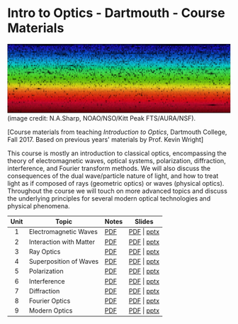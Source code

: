 # Intro to Optics - Dartmouth - Course Materials
![Solar Spectrum](/solar_spectrum.jpg?raw=true "Solar Spectrum")  
(image credit: N.A.Sharp, NOAO/NSO/Kitt Peak FTS/AURA/NSF).  

[Course materials from teaching *Introduction to Optics*, Dartmouth College, Fall 2017. Based on previous years' materials by Prof. Kevin Wright]  

This course is mostly an introduction to classical optics, encompassing the theory of electromagnetic waves, optical systems, polarization, diffraction, interference, and Fourier transform methods. We will also discuss the consequences of the dual wave/particle nature of light, and how to treat light as if composed of rays (geometric optics) or waves (physical optics). Throughout the course we will touch on more advanced topics and discuss the underlying principles for several modern optical technologies and physical phenomena.  

| Unit |          Topic          |    Notes     |    Slides     | 
|:----:| ----------------------- | ------------ | ------------- |
| 1    | Electromagnetic Waves | [PDF](/class_notes/class_notes-unit1.pdf) | [PDF](/class_slides/class_slides-unit1.pdf) \| [pptx](/class_slides/class_slides-unit1.pptx) |
| 2    | Interaction with Matter | [PDF](/class_notes/class_notes-unit2.pdf) | [PDF](/class_slides/class_slides-unit2.pdf) \| [pptx](/class_slides/class_slides-unit2.pptx) |
| 3    | Ray Optics | [PDF](/class_notes/class_notes-unit3.pdf) | [PDF](/class_slides/class_slides-unit3.pdf) \| [pptx](/class_slides/class_slides-unit3.pptx) |
| 4    | Superposition of Waves | [PDF](/class_notes/class_notes-unit4.pdf) | [PDF](/class_slides/class_slides-unit4.pdf) \| [pptx](/class_slides/class_slides-unit4.pptx) |
| 5    | Polarization | [PDF](/class_notes/class_notes-unit5.pdf) | [PDF](/class_slides/class_slides-unit5.pdf) \| [pptx](/class_slides/class_slides-unit5.pptx) |
| 6    | Interference | [PDF](/class_notes/class_notes-unit6.pdf) | [PDF](/class_slides/class_slides-unit6.pdf) \| [pptx](/class_slides/class_slides-unit6.pptx) |
| 7    | Diffraction | [PDF](/class_notes/class_notes-unit7.pdf) | [PDF](/class_slides/class_slides-unit7.pdf) \| [pptx](/class_slides/class_slides-unit7.pptx) |
| 8    | Fourier Optics | [PDF](/class_notes/class_notes-unit8.pdf) | [PDF](/class_slides/class_slides-unit8.pdf) \| [pptx](/class_slides/class_slides-unit8.pptx) |
| 9    | Modern Optics | [PDF](/class_notes/class_notes-unit9.pdf) | [PDF](/class_slides/class_slides-unit9.pdf) \| [pptx](/class_slides/class_slides-unit9.pptx) |
